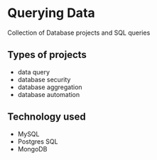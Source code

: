 # Querying Data

Collection of Database projects and SQL queries

## Types of projects

- data query
- database security
- database aggregation
- database automation

## Technology used

- MySQL
- Postgres SQL
- MongoDB
